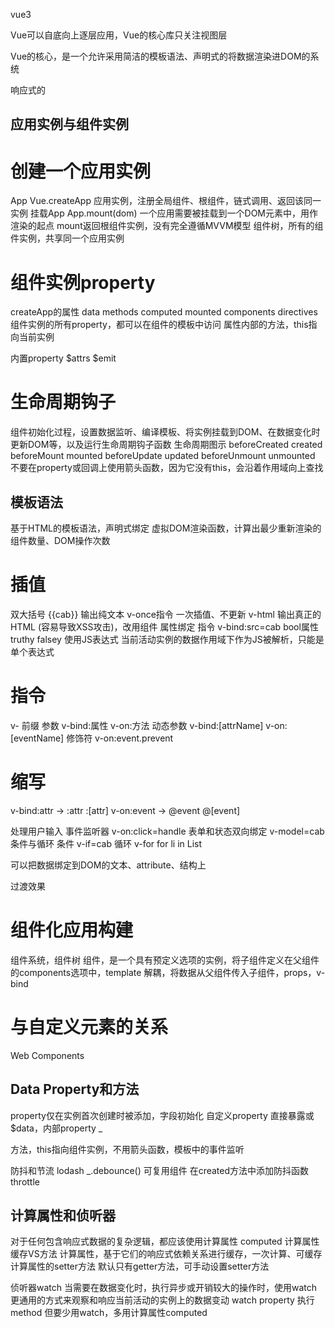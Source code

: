 vue3

Vue可以自底向上逐层应用，Vue的核心库只关注视图层

Vue的核心，是一个允许采用简洁的模板语法、声明式的将数据渲染进DOM的系统

响应式的

## 应用实例与组件实例
# 创建一个应用实例
  App Vue.createApp 
  应用实例，注册全局组件、根组件，链式调用、返回该同一实例
挂载App App.mount(dom)
  一个应用需要被挂载到一个DOM元素中，用作渲染的起点
  mount返回根组件实例，没有完全遵循MVVM模型
  组件树，所有的组件实例，共享同一个应用实例

# 组件实例property
createApp的属性
data
methods
computed
mounted
components
directives
组件实例的所有property，都可以在组件的模板中访问
属性内部的方法，this指向当前实例

内置property
  $attrs $emit

# 生命周期钩子
组件初始化过程，设置数据监听、编译模板、将实例挂载到DOM、在数据变化时更新DOM等，以及运行生命周期钩子函数
生命周期图示
beforeCreated created
beforeMount mounted
beforeUpdate updated
beforeUnmount unmounted
不要在property或回调上使用箭头函数，因为它没有this，会沿着作用域向上查找


## 模板语法
基于HTML的模板语法，声明式绑定
虚拟DOM渲染函数，计算出最少重新渲染的组件数量、DOM操作次数

# 插值
  双大括号 {{cab}} 输出纯文本
  v-once指令 一次插值、不更新
  v-html 输出真正的HTML (容易导致XSS攻击)，改用组件
属性绑定
  指令 v-bind:src=cab
  bool属性 truthy falsey
使用JS表达式
  当前活动实例的数据作用域下作为JS被解析，只能是单个表达式

# 指令
v- 前缀
参数 v-bind:属性
  v-on:方法
动态参数  v-bind:[attrName] v-on:[eventName]
修饰符 v-on:event.prevent

# 缩写
v-bind:attr -> :attr :[attr]
v-on:event -> @event @[event]

处理用户输入
  事件监听器 v-on:click=handle
  表单和状态双向绑定 v-model=cab
条件与循环
  条件 v-if=cab
  循环 v-for  for li in List

可以把数据绑定到DOM的文本、attribute、结构上

过渡效果

# 组件化应用构建
组件系统，组件树
  组件，是一个具有预定义选项的实例，将子组件定义在父组件的components选项中，template
  解耦，将数据从父组件传入子组件，props，v-bind

# 与自定义元素的关系
  Web Components

## Data Property和方法
property仅在实例首次创建时被添加，字段初始化
自定义property 直接暴露或$data，内部property _

方法，this指向组件实例，不用箭头函数，模板中的事件监听

防抖和节流
lodash _.debounce() 可复用组件 在created方法中添加防抖函数
throttle

## 计算属性和侦听器
对于任何包含响应式数据的复杂逻辑，都应该使用计算属性 computed
计算属性缓存VS方法
  计算属性，基于它们的响应式依赖关系进行缓存，一次计算、可缓存
计算属性的setter方法
  默认只有getter方法，可手动设置setter方法

侦听器watch
  当需要在数据变化时，执行异步或开销较大的操作时，使用watch
  更通用的方式来观察和响应当前活动的实例上的数据变动 watch property 执行 method
  但要少用watch，多用计算属性computed

